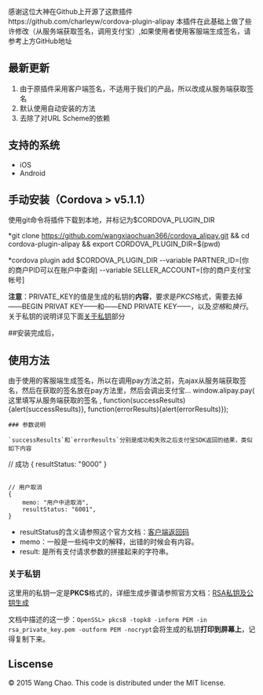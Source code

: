 感谢这位大神在Github上开源了这款插件https://github.com/charleyw/cordova-plugin-alipay
本插件在此基础上做了些许修改（从服务端获取签名，调用支付宝）,如果使用者使用客服端生成签名，请参考上方GitHub地址


## 最新更新

1. 由于原插件采用客户端签名，不适用于我们的产品，所以改成从服务端获取签名
2. 默认使用自动安装的方法
3. 去除了对URL Scheme的依赖

## 支持的系统

* iOS
* Android


## 手动安装（Cordova > v5.1.1）
使用git命令将插件下载到本地，并标记为$CORDOVA_PLUGIN_DIR

*git clone https://github.com/wangxiaochuan366/cordova_alipay.git && cd cordova-plugin-alipay && export CORDOVA_PLUGIN_DIR=$(pwd)

*cordova plugin add $CORDOVA_PLUGIN_DIR --variable PARTNER_ID=[你的商户PID可以在账户中查询] --variable SELLER_ACCOUNT=[你的商户支付宝帐号]

**注意**：PRIVATE_KEY的值是生成的私钥的**内容**，要求是*PKCS*格式，需要去掉——BEGIN PRIVAT KEY——和——END PRIVATE KEY——，以及*空格*和*换行*。关于私钥的说明详见下面<a href='#关于私钥'>关于私钥</a>部分

##安装完成后，


## 使用方法
 
  由于使用的客服端生成签名，所以在调用pay方法之前，先ajax从服务端获取签名，然后在获取的签名放在pay方法里，然后会调出支付宝...
window.alipay.pay(  这里填写从服务端获取的签名 , function(successResults){alert(successResults)}, function(errorResults){alert(errorResults)});
```
### 参数说明

`successResults`和`errorResults`分别是成功和失败之后支付宝SDK返回的结果，类似如下内容

```

// 成功
{
	resultStatus: "9000"
}
```

// 用户取消
{
	memo: "用户中途取消", 
	resultStatus: "6001", 
}

```

* resultStatus的含义请参照这个官方文档：[客户端返回码](https://doc.open.alipay.com/doc2/detail?treeId=59&articleId=103671&docType=1)
* memo：一般是一些纯中文的解释，出错的时候会有内容。
* result: 是所有支付请求参数的拼接起来的字符串。

### 关于私钥
这里用的私钥一定是**PKCS**格式的，详细生成步骤请参照官方文档：[RSA私钥及公钥生成](https://doc.open.alipay.com/doc2/detail.htm?spm=0.0.0.0.WSkmo8&treeId=58&articleId=103242&docType=1)  

文档中描述的这一步：`OpenSSL> pkcs8 -topk8 -inform PEM -in rsa_private_key.pem -outform PEM -nocrypt`会将生成的私钥**打印到屏幕上**，记得复制下来。


## Liscense

© 2015 Wang Chao. This code is distributed under the MIT license.
